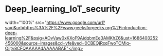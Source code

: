 # Deep_learning_IoT_security
<img>width="100%" src="https://www.google.com/url?sa=i&url=https%3A%2F%2Fwww.geeksforgeeks.org%2Fintroduction-deep-learning%2F&psig=AOvVaw0xKXoF9AidqbmEe3AMKhZ6&ust=1686403252456000&source=images&cd=vfe&ved=0CBEQjRxqFwoTCMiq-Oijtv8CFQAAAAAdAAAAABAE"</img>
